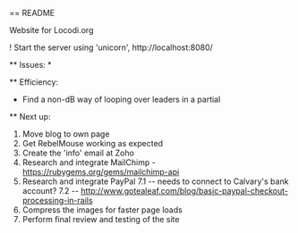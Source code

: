 == README

Website for Locodi.org

! Start the server using 'unicorn', http://localhost:8080/

** Issues:
*

** Efficiency:
* Find a non-dB way of looping over leaders in a partial


** Next up:
1. Move blog to own page
4. Get RebelMouse working as expected
5. Create the 'info' email at Zoho
6. Research and integrate MailChimp - https://rubygems.org/gems/mailchimp-api
7. Research and integrate PayPal 
7.1 -- needs to connect to Calvary's bank account? 
7.2 -- http://www.gotealeaf.com/blog/basic-paypal-checkout-processing-in-rails
8. Compress the images for faster page loads
9. Perform final review and testing of the site
